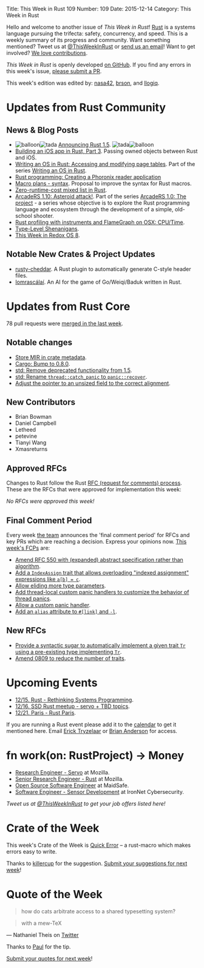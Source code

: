 Title: This Week in Rust 109
Number: 109
Date: 2015-12-14
Category: This Week in Rust

Hello and welcome to another issue of *This Week in Rust*!
[Rust](http://rust-lang.org) is a systems language pursuing the trifecta:
safety, concurrency, and speed. This is a weekly summary of its progress and
community. Want something mentioned? Tweet us at [@ThisWeekInRust](https://twitter.com/ThisWeekInRust) or [send us an
email](mailto:corey@octayn.net?subject=This%20Week%20in%20Rust%20Suggestion)!
Want to get involved? [We love
contributions](https://github.com/rust-lang/rust/blob/master/CONTRIBUTING.md).

*This Week in Rust* is openly developed [on GitHub](https://github.com/cmr/this-week-in-rust).
If you find any errors in this week's issue, [please submit a PR](https://github.com/cmr/this-week-in-rust/pulls).

This week's edition was edited by: [nasa42](https://github.com/nasa42), [brson](https://github.com/brson), and [llogiq](https://github.com/llogiq).


# Updates from Rust Community

## News & Blog Posts

* <img alt="balloon" class="emoji" title=":balloon:" src="https://cdn.discourse.org/business/images/emoji/emoji_one/balloon.png?v=0"><img alt="tada" class="emoji" title=":tada:" src="https://cdn.discourse.org/business/images/emoji/emoji_one/tada.png?v=0"> [Announcing Rust 1.5](http://blog.rust-lang.org/2015/12/10/Rust-1.5.html). <img alt="tada" class="emoji" title=":tada:" src="https://cdn.discourse.org/business/images/emoji/emoji_one/tada.png?v=0"><img alt="balloon" class="emoji" title=":balloon:" src="https://cdn.discourse.org/business/images/emoji/emoji_one/balloon.png?v=0">
* [Building an iOS app in Rust, Part 3](https://www.bignerdranch.com/blog/building-an-ios-app-in-rust-part-3/). Passing owned objects between Rust and iOS.
* [Writing an OS in Rust: Accessing and modifying page tables](http://os.phil-opp.com/modifying-page-tables.html). Part of the series [Writing an OS in Rust](http://os.phil-opp.com/).
* [Rust programming: Creating a Phoronix reader application](https://www.gitbook.com/book/mmstick/rust-programming-phoronix-reader-how-to/details)
* [Macro plans - syntax](http://www.ncameron.org/blog/macro-plans-syntax/). Proposal to improve the syntax for Rust macros.
* [Zero-runtime-cost mixed list in Rust](https://nercury.github.io/rust/interesting/2015/12/12/typed-arrays.html).
* [ArcadeRS 1.10: Asteroid attack!](https://jadpole.github.io/arcaders/arcaders-1-10/). Part of the series [ArcadeRS 1.0: The project](https://jadpole.github.io/arcaders/arcaders-1-0/) - a series whose objective is to explore the Rust programming language and ecosystem through the development of a simple, old-school shooter.
* [Rust profiling with instruments and FlameGraph on OSX: CPU/Time](http://carol-nichols.com/2015/12/09/rust-profiling-on-osx-cpu-time/).
* [Type-Level Shenanigans](https://llogiq.github.io/2015/12/12/types.html).
* [This Week in Redox OS 8](http://www.redox-os.org/news/this-week-in-redox-8/).

## Notable New Crates & Project Updates

* [rusty-cheddar](https://github.com/Sean1708/rusty-cheddar). A Rust plugin to automatically generate C-style header files.
* [Iomrascálaí](https://github.com/ujh/iomrascalai). An AI for the game of Go/Weiqi/Baduk written in Rust.

# Updates from Rust Core

78 pull requests were [merged in the last week][merged].

[merged]: https://github.com/issues?q=is%3Apr+org%3Arust-lang+is%3Amerged+merged%3A2015-11-30..2015-12-07

## Notable changes

* [Store MIR in crate metadata](https://github.com/rust-lang/rust/pull/30301).
* [Cargo: Bump to 0.8.0](https://github.com/rust-lang/cargo/pull/2204).
* [std: Remove deprecated functionality from 1.5](https://github.com/rust-lang/rust/pull/30182).
* [std: Rename `thread::catch_panic` to `panic::recover`](https://github.com/rust-lang/rust/pull/29937).
* [Adjust the pointer to an unsized field to the correct alignment](https://github.com/rust-lang/rust/pull/30245).

## New Contributors

* Brian Bowman
* Daniel Campbell
* Letheed
* petevine
* Tianyi Wang
* Xmasreturns

## Approved RFCs

Changes to Rust follow the Rust [RFC (request for comments)
process](https://github.com/rust-lang/rfcs#rust-rfcs). These
are the RFCs that were approved for implementation this week:


*No RFCs were approved this week!*

## Final Comment Period

Every week [the team](https://rust-lang.org/team.html) announces the
'final comment period' for RFCs and key PRs which are reaching a
decision. Express your opinions now. [This week's FCPs][fcp] are:

[fcp]: https://github.com/issues?utf8=%E2%9C%93&q=is%3Apr+org%3Arust-lang+label%3Afinal-comment-period+is%3Aopen

* [Amend RFC 550 with (expanded) abstract specification rather than algorithm](https://github.com/rust-lang/rfcs/pull/1384).
* [Add a `IndexAssign` trait that allows overloading "indexed assignment" expressions like `a[b] = c`](https://github.com/rust-lang/rfcs/pull/1129).
* [Allow eliding more type parameters](https://github.com/rust-lang/rfcs/pull/1196).
* [Add thread-local custom panic handlers to customize the behavior of thread panics](https://github.com/rust-lang/rfcs/pull/1100).
* [Allow a custom panic handler](https://github.com/rust-lang/rfcs/pull/1328).
* [Add an `alias` attribute to `#[link]` and `-l`](https://github.com/rust-lang/rfcs/pull/1296).

## New RFCs

* [Provide a syntactic sugar to automatically implement a given trait `Tr` using a pre-existing type implementing `Tr`](https://github.com/rust-lang/rfcs/pull/1406).
* [Amend 0809 to reduce the number of traits](https://github.com/rust-lang/rfcs/pull/1401).

# Upcoming Events

* [12/15. Rust - Rethinking Systems Programming](http://www.meetup.com/de/NewStore/events/225945950/).
* [12/16. SSD Rust meetup - servo + TBD topics](http://www.meetup.com/SolidStateDepot/events/227170190/).
* [12/21. Paris - Rust Paris](http://www.meetup.com/Rust-Paris).

If you are running a Rust event please add it to the [calendar] to get
it mentioned here. Email [Erick Tryzelaar][erickt] or [Brian
Anderson][brson] for access.

[calendar]: https://www.google.com/calendar/embed?src=apd9vmbc22egenmtu5l6c5jbfc%40group.calendar.google.com
[erickt]: mailto:erick.tryzelaar@gmail.com
[brson]: mailto:banderson@mozilla.com

# fn work(on: RustProject) -> Money

* [Research Engineer - Servo](https://careers.mozilla.org/en-US/position/ozy21fwU) at Mozilla.
* [Senior Research Engineer - Rust](https://careers.mozilla.org/en-US/position/o0H41fww) at Mozilla.
* [Open Source Software Engineer](http://maidsafe.net/careers) at MaidSafe.
* [Software Engineer - Sensor Development](https://gethired.com/apply/ac642822-b445-4fee-9d44-65827f0381f5) at IronNet Cybersecurity.

*Tweet us at [@ThisWeekInRust](https://twitter.com/ThisWeekInRust) to get your job offers listed here!*

# Crate of the Week

This week's Crate of the Week is [Quick Error](https://github.com/tailhook/quick-error) – a rust-macro which makes errors easy to write.

Thanks to [killercup](https://users.rust-lang.org/users/killercup) for the suggestion. [Submit your suggestions for next week][submit_crate]!

[submit_crate]: https://users.rust-lang.org/t/crate-of-the-week/2704

# Quote of the Week

> how do cats arbitrate access to a shared typesetting system?

> with a mew-TeX

— Nathaniel Theis on [Twitter](https://twitter.com/XMPPwocky/status/653963665431891968)

Thanks to [Paul](https://twitter.com/pauldwoolcock/status/673281326414344192) for the tip.

[Submit your quotes for next week][submit]!

[submit]: http://users.rust-lang.org/t/twir-quote-of-the-week/328
